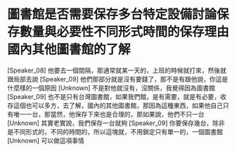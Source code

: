 # 圖書館是否需要保存多台特定設備討論保存數量與必要性不同形式時間的保存理由國內其他圖書館的了解

[Speaker_08] 他要去一個間隔，那通常就某一天的，上班的時候就打來，然後就跟局部去說
[Speaker_09] 他們那部分就是沒有要錢了，那不是有跟他說，你這是什麼樣的一個原因
[Unknown] 不是對他就沒有，沒關係，我覺得因為圖書館
[Speaker_09] 也不是只有台灣圖書館，如果我們館，是有需要，就是有必要，收存這個也可以多方，去了解，國內的其他圖書館，那因為這種東西，如果他自己只有唯一一台，那當然，他保存下來也是合理的，那如果說，他們不只一台
[Unknown] 其實老實說，我們保存一台就夠
[Speaker_09] 你要保存幾台，除非是不同形式的，不同的時間的，所以這塊就，不用鎖定只有單一的，一個圖書館
[Unknown] 可以做這項事情